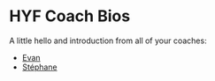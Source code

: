 # HYF Coach Bios

A little hello and introduction from all of your coaches:

* [Evan](colevandersWands.md)
* [Stéphane](snicoll.md)